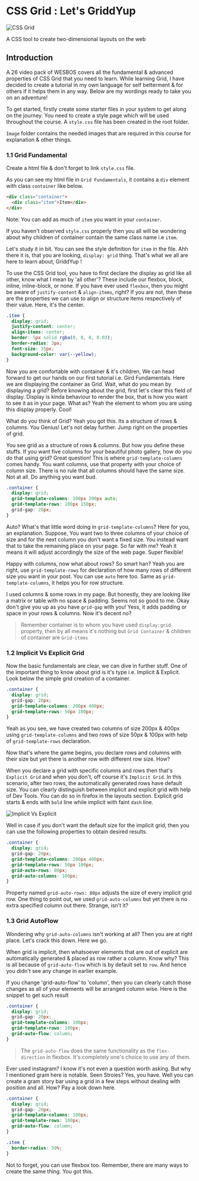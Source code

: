 # CSS Grid : Let's GriddYup

![CSS Grid](./Images/cssGrid.png)

A CSS tool to create two-dimensional layouts on the web

## Introduction

A 26 video pack of WESBOS covers all the fundamental & advanced properties of CSS Grid that you need to learn. While learning Grid, I have decided to create a tutorial in my own language for self betterment & for others if it helps them in any way. Below are my wordings ready to take you on an adventure!

To get started, firstly create some starter files in your system to get along on the journey. You need to create a style page which will be used throughout the course. A `style.css` file has been created in the root folder.

`Image` folder contains the needed images that are required in this course for explanation & other things.

### 1.1 Grid Fundamental

Create a html file & don't forget to link `style.css` file.

As you can see my html file in `Grid Fundamentals`, it contains a `div` element with class `container` like below.

```html
<div class="container">
  <div class="item">Item</div>
</div>
```
Note: You can add as much of `item` you want in your `container`.

If you haven't observed `style.css` properly then you all will be wondering about why children of container contain the same class name i.e `item`.

Let's study it in bit. You can see the style definition for `item` in the file. Ahh there it is, that you are looking, `display: grid` thing. That's what we all are here to learn about, GriddYup !

To use the CSS Grid tool, you have to first declare the display as grid like all other, know what I mean by 'all other'? These include our flexbox, block, inline, inline-block, or none. If you have ever used `flexbox`, then you might be aware of `justify-content` & `align-items`, right? If you are not, then these are the properties we can use to align or structure items respectively of their value. Here, it's the center.

```css
.item {
  display: grid;
  justify-content: center;
  align-items: center;
  border: 5px solid rgba(0, 0, 0, 0.03);
  border-radius: 3px;
  font-size: 35px;
  background-color: var(--yellow);
}
```

Now you are comfortable with container & it's children, We can head forward to get our hands on our first tutorial i.e. Gird Fundamentals. Here we are displaying the container as Grid. Wait, what do you mean by displaying a grid? Before knowing about the grid, first let's clear this field of display. Display is kinda behaviour to render the box, that is how you want to see it as in your page. What as? Yeah the element to whom you are using this display properly. Cool!

What do you think of Grid? Yeah you got this. Its a structure of rows & columns. You Genius! Let's not delay further. Jump right on the properties of grid.

You see grid as a structure of rows & columns. But how you define these stuffs. If you want five columns for your beautiful photo gallery, how do you do that using grid? Great question! This is where `grid-template-columns` comes handy. You want columns, use that property with your choice of column size. There is no rule that all columns should have the same size. Not at all. Do anything you want bud.   

```css
.container {
  display: grid;
  grid-template-columns: 100px 200px auto;
  grid-template-rows: 100px 150px;
  grid-gap: 20px;
}
```

Auto? What's that little word doing in `grid-template-columns`? Here for you, an explanation. Suppose, You want two to three columns of your choice of size and for the next column you don't want a fixed size. You instead want that to take the remaining place on your page. So far with me? Yeah it means it will adjust accordingly the size of the web page. Super flexible!

Happy with columns, now what about rows? So smart han? Yeah you are right, use `grid-template-rows` for declaration of how many rows of different size you want in your post. You can use `auto` here too. Same as `grid-template-columns`, it helps you for row structure.

I used columns & some rows in my page. But honestly, they are looking like a matrix or table with no space & padding. Seems not so good to me. Okay don't give you up as you have `grid-gap` with you! Yess, it adds padding or space in your rows & columns. Now it's decent no?

> Remember container is to whom you have used `display:grid` property, then by all means it's nothing but `Grid Container` & children of container are `Grid-items`

### 1.2 Implicit Vs Explicit Grid

Now the basic fundamentals are clear, we can dive in further stuff. One of the important thing to know about grid is it's type i.e. Implicit & Explicit. Look below the simple grid creation of a container.

```css
.container {
  display: grid;
  grid-gap: 20px;
  grid-template-columns: 200px 400px;
  grid-template-rows: 50px 100px;
}
```

Yeah as you see, we have created two columns of size 200px & 400px using `grid-template-columns` and two rows of size 50px & 100px with help of `grid-template-rows` declaration.

Now that's where the game begins, you declare rows and columns with their size but yet there is another row with different row size. How?

When you declare a grid with specific columns and rows then that's `Explicit Grid` and when you don't, off course it's `Implicit Grid`. In this scenario, after two rows, the automatically generated rows have default size. You can clearly distinguish between implicit and explicit grid with help of Dev Tools. You can do so in firefox in the layouts section. Explicit grid starts & ends with `bold` line while implicit with faint `dash` line.

![Implicit Vs Explicit](./Images/grid.png)

Well in case if you don't want the default size for the implicit grid, then you can use the following properties to obtain desired results.

```css
.container {
  display: grid;
  grid-gap: 20px;
  grid-template-columns: 200px 400px;
  grid-template-rows: 50px 100px;
  grid-auto-rows: 80px;
  grid-auto-columns: 100px;
}
```

Property named `grid-auto-rows: 80px` adjusts the size of every implicit grid row. One thing to point out, we used `grid-auto-columns` but yet there is no extra specified column out there. Strange, isn't it?


### 1.3 Grid AutoFlow

Wondering why `grid-auto-columns` isn't working at all? Then you are at right place. Let's crack this down. Here we go.

When grid is implicit, then whatsoever elements that are out of explicit are automatically generated & placed as row rather a column. Know why? This is all because of `grid-auto-flow` which is by default set to `row`. And hence you didn't see any change in earlier example.

If you change 'grid-auto-flow' to 'column', then you can clearly catch those changes as all of your elements will be arranged column wise. Here is the snippet to get such result

```css
.container {
  display: grid;
  grid-gap: 20px;
  grid-template-columns: 100px;
  grid-template-rows: 100px;
  grid-auto-flow: column;
}
```
> The `grid-auto-flow` does the same functionality as the `flex-direction` in flexbox. It's completely one's choice to use any of them.  

Ever used instagram? I know it's not even a question worth asking. But why I mentioned gram here is notable. Seen Stroies? Yes, you have. Well you can create a gram story bar using a grid in a few steps without dealing with position and all. How? Pay a look down here.

```css
.container {
  display: grid;
  grid-gap: 20px;
  grid-template-columns: 100px;
  grid-template-rows: 100px;
  grid-auto-flow: column;
}

.item {
  border-radius: 50%;
}
```
Not to forget, you can use flexbox too. Remember, there are many ways to create the same thing. You got this. 
